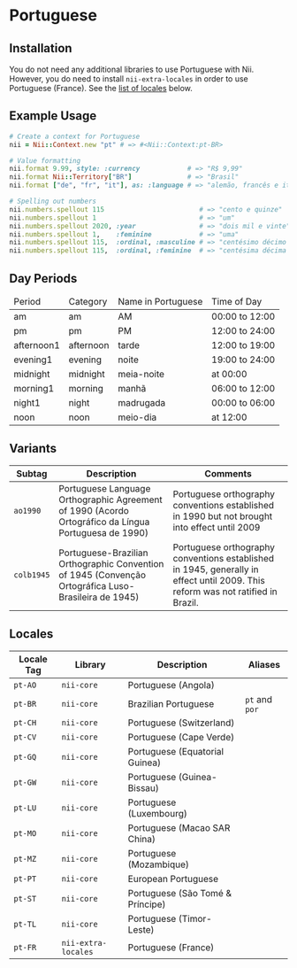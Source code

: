 <!-- This file has been generated. Source: languages/_template.md.erb -->

# Portuguese

## Installation

You do not need any additional libraries to use Portuguese with Nii.
However, you do need to install `nii-extra-locales` in order to use Portuguese (France).
See the [list of locales](#locales) below.

## Example Usage

``` ruby
# Create a context for Portuguese
nii = Nii::Context.new "pt" # => #<Nii::Context:pt-BR>

# Value formatting
nii.format 9.99, style: :currency            # => "R$ 9,99"
nii.format Nii::Territory["BR"]              # => "Brasil"
nii.format ["de", "fr", "it"], as: :language # => "alemão, francês e italiano"

# Spelling out numbers
nii.numbers.spellout 115                        # => "cento e quinze"
nii.numbers.spellout 1                          # => "um"
nii.numbers.spellout 2020, :year                # => "dois mil e vinte"
nii.numbers.spellout 1,    :feminine            # => "uma"
nii.numbers.spellout 115,  :ordinal, :masculine # => "centésimo décimo quinto"
nii.numbers.spellout 115,  :ordinal, :feminine  # => "centésima décima quinta"
```

## Day Periods


<table>
  <thead>
    <tr>
      <td>Period</td>
      <td>Category</td>
      <td>Name in Portuguese</td>
      <td>Time of Day</td>
    </tr>
  </thead>
  <tbody>
    <tr>
      <td>am</td>
      <td>am</td>
      <td>AM</td>
      <td>00:00 to 12:00</td>
    </tr>
    <tr>
      <td>pm</td>
      <td>pm</td>
      <td>PM</td>
      <td>12:00 to 24:00</td>
    </tr>
    <tr>
      <td>afternoon1</td>
      <td>afternoon</td>
      <td>tarde</td>
      <td>12:00 to 19:00</td>
    </tr>
    <tr>
      <td>evening1</td>
      <td>evening</td>
      <td>noite</td>
      <td>19:00 to 24:00</td>
    </tr>
    <tr>
      <td>midnight</td>
      <td>midnight</td>
      <td>meia-noite</td>
      <td>at 00:00</td>
    </tr>
    <tr>
      <td>morning1</td>
      <td>morning</td>
      <td>manhã</td>
      <td>06:00 to 12:00</td>
    </tr>
    <tr>
      <td>night1</td>
      <td>night</td>
      <td>madrugada</td>
      <td>00:00 to 06:00</td>
    </tr>
    <tr>
      <td>noon</td>
      <td>noon</td>
      <td>meio-dia</td>
      <td>at 12:00</td>
    </tr>
  </tbody>
</table>


## Variants

<table>
  <thead>
    <tr>
      <th>Subtag</th>
      <th>Description</th>
      <th>Comments</th>
    </tr>
  </thead>
  <tbody>
    <tr>
      <td><code>ao1990</code></td>
      <td>Portuguese Language Orthographic Agreement of 1990 (Acordo Ortográfico da Língua Portuguesa de 1990)</td>
      <td>Portuguese orthography conventions established in 1990 but not brought into effect until 2009</td>
    </tr>
    <tr>
      <td><code>colb1945</code></td>
      <td>Portuguese-Brazilian Orthographic Convention of 1945 (Convenção Ortográfica Luso-Brasileira de 1945)</td>
      <td>Portuguese orthography conventions established in 1945, generally in effect until 2009. This reform was not ratified in Brazil.</td>
    </tr>
  </tbody>
</table>

## Locales

<table>
  <thead>
    <tr>
      <th>Locale Tag</th>
      <th>Library</th>
      <th>Description</th>
      <th>Aliases</th>
    </tr>
  </thead>
  <tbody>
    <tr>
      <td><code>pt-AO</code></td>
      <td><code>nii-core</code></td>
      <td>Portuguese (Angola)</td>
      <td></td>
    </tr>
    <tr>
      <td><code>pt-BR</code></td>
      <td><code>nii-core</code></td>
      <td>Brazilian Portuguese</td>
      <td><code>pt</code> and <code>por</code></td>
    </tr>
    <tr>
      <td><code>pt-CH</code></td>
      <td><code>nii-core</code></td>
      <td>Portuguese (Switzerland)</td>
      <td></td>
    </tr>
    <tr>
      <td><code>pt-CV</code></td>
      <td><code>nii-core</code></td>
      <td>Portuguese (Cape Verde)</td>
      <td></td>
    </tr>
    <tr>
      <td><code>pt-GQ</code></td>
      <td><code>nii-core</code></td>
      <td>Portuguese (Equatorial Guinea)</td>
      <td></td>
    </tr>
    <tr>
      <td><code>pt-GW</code></td>
      <td><code>nii-core</code></td>
      <td>Portuguese (Guinea-Bissau)</td>
      <td></td>
    </tr>
    <tr>
      <td><code>pt-LU</code></td>
      <td><code>nii-core</code></td>
      <td>Portuguese (Luxembourg)</td>
      <td></td>
    </tr>
    <tr>
      <td><code>pt-MO</code></td>
      <td><code>nii-core</code></td>
      <td>Portuguese (Macao SAR China)</td>
      <td></td>
    </tr>
    <tr>
      <td><code>pt-MZ</code></td>
      <td><code>nii-core</code></td>
      <td>Portuguese (Mozambique)</td>
      <td></td>
    </tr>
    <tr>
      <td><code>pt-PT</code></td>
      <td><code>nii-core</code></td>
      <td>European Portuguese</td>
      <td></td>
    </tr>
    <tr>
      <td><code>pt-ST</code></td>
      <td><code>nii-core</code></td>
      <td>Portuguese (São Tomé &amp; Príncipe)</td>
      <td></td>
    </tr>
    <tr>
      <td><code>pt-TL</code></td>
      <td><code>nii-core</code></td>
      <td>Portuguese (Timor-Leste)</td>
      <td></td>
    </tr>
    <tr>
      <td><code>pt-FR</code></td>
      <td><code>nii-extra-locales</code></td>
      <td>Portuguese (France)</td>
      <td></td>
    </tr>
  </tbody>
</table>

